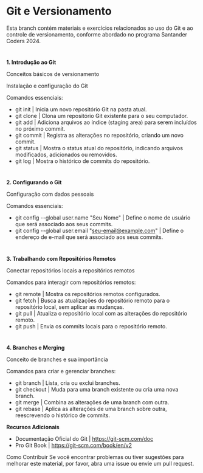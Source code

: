 # Git e Versionamento
Esta branch contém materiais e exercícios relacionados ao uso do Git e ao controle de versionamento, conforme abordado no programa Santander Coders 2024.

#

**1. Introdução ao Git**

Conceitos básicos de versionamento

Instalação e configuração do Git

Comandos essenciais:

- git init | Inicia um novo repositório Git na pasta atual.
- git clone | Clona um repositório Git existente para o seu computador.
- git add | Adiciona arquivos ao índice (staging area) para serem incluídos no próximo commit.
- git commit | Registra as alterações no repositório, criando um novo commit.
- git status | Mostra o status atual do repositório, indicando arquivos modificados, adicionados ou removidos.
- git log | Mostra o histórico de commits do repositório.

#

**2. Configurando o Git**

Configuração com dados pessoais

Comandos essenciais:

- git config --global user.name "Seu Nome" | Define o nome de usuário que será associado aos seus commits.
- git config --global user.email "seu-email@example.com" | Define o endereço de e-mail que será associado aos seus commits.

#

**3. Trabalhando com Repositórios Remotos**

Conectar repositórios locais a repositórios remotos

Comandos para interagir com repositórios remotos:

- git remote | Mostra os repositórios remotos configurados.
- git fetch | Busca as atualizações do repositório remoto para o repositório local, sem aplicar as mudanças.
- git pull | Atualiza o repositório local com as alterações do repositório remoto.
- git push | Envia os commits locais para o repositório remoto.

#

**4. Branches e Merging**

Conceito de branches e sua importância

Comandos para criar e gerenciar branches:

- git branch | Lista, cria ou exclui branches.
- git checkout | Muda para uma branch existente ou cria uma nova branch.
- git merge | Combina as alterações de uma branch com outra.
- git rebase |  Aplica as alterações de uma branch sobre outra, reescrevendo o histórico de commits.

**Recursos Adicionais**
- Documentação Oficial do Git | https://git-scm.com/doc
- Pro Git Book | https://git-scm.com/book/en/v2

Como Contribuir
Se você encontrar problemas ou tiver sugestões para melhorar este material, por favor, abra uma issue ou envie um pull request.
